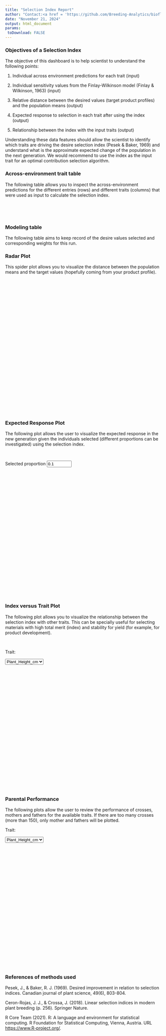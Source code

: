 ```yaml
---
title: "Selection Index Report"
author: "Contact:<a href = 'https://github.com/Breeding-Analytics/bioflow' target = '_blank'>Breeding Analytics Team, OneCGIAR</a> breedinganalytics@cgiar.org"
date: "November 21, 2024"  
output: html_document
params:
 toDownload: FALSE
---
```










### Objectives of a Selection Index

The objective of this dashboard is to help scientist to understand the following points:

1. Individual across environment predictions for each trait (input) 

2. Individual sensitivity values from the Finlay-Wilkinson model (Finlay & Wilkinson, 1963) (input)

3. Relative distance between the desired values (target product profiles) and the population means (output)

4. Expected response to selection in each trait after using the index (output)

5. Relationship between the index with the input traits (output)

Understanding these data features should allow the scientist to identify which traits are driving the desire selection index (Pesek & Baker, 1969) and understand what is the approximate expected change of the population in the next generation. We would recommend to use the index as the input trait for an optimal contribution selection algorithm.

### Across-environment trait table

The following table allows you to inspect the across-environment predictions for the different entries (rows) and different traits (columns) that were used as input to calculate the selection index.

<p>&nbsp;</p>

<!--html_preserve--><div class="datatables html-widget html-widget-output shiny-report-size html-fill-item" id="indexDesireApp_1-outdf113b68a4cb1a3e" style="width:100%;height:auto;"></div><!--/html_preserve-->

<p>&nbsp;</p>

### Modeling table

The following table aims to keep record of the desire values selected and corresponding weights for this run.

<!--html_preserve--><div class="datatables html-widget html-widget-output shiny-report-size html-fill-item" id="indexDesireApp_1-out1f81e82f17d03f70" style="width:100%;height:auto;"></div><!--/html_preserve-->


### Radar Plot

This spider plot allows you to visualize the distance between the population means and the target values (hopefully coming from your product profile).

<p>&nbsp;</p>

<!--html_preserve--><div class="plotly html-widget html-widget-output shiny-report-size shiny-report-theme html-fill-item" id="indexDesireApp_1-out3eeea1cf1a896103" style="width:100%;height:400px;"></div><!--/html_preserve-->

### Expected Response Plot

The following plot allows the user to visualize the expected response in the new generation given the individuals selected (different proportions can be investigated) using the selection index.

<p>&nbsp;</p>

<!--html_preserve--><div class="form-group shiny-input-container">
<label class="control-label" id="indexDesireApp_1-proportionTrait-label" for="indexDesireApp_1-proportionTrait">Selected proportion</label>
<input id="indexDesireApp_1-proportionTrait" type="number" class="shiny-input-number form-control" value="0.1" min="0.001" max="1" step="0.05"/>
</div><!--/html_preserve-->

<!--html_preserve--><div class="plotly html-widget html-widget-output shiny-report-size shiny-report-theme html-fill-item" id="indexDesireApp_1-out4fa98c005dae9698" style="width:100%;height:400px;"></div><!--/html_preserve-->

### Index versus Trait Plot

The following plot allows you to visualize the relationship between the selection index with other traits. This can be specially useful for selecting materials with high total merit (index) and stability for yield (for example, for product development).

<p>&nbsp;</p>

<!--html_preserve--><div class="form-group shiny-input-container">
<label class="control-label" id="indexDesireApp_1-traitMtaScatter-label" for="indexDesireApp_1-traitMtaScatter">Trait:</label>
<div>
<select id="indexDesireApp_1-traitMtaScatter" class="shiny-input-select"><option value="Plant_Height_cm" selected>Plant_Height_cm</option>
<option value="Ear_Height_cm">Ear_Height_cm</option>
<option value="Yield_Mg_ha">Yield_Mg_ha</option></select>
<script type="application/json" data-for="indexDesireApp_1-traitMtaScatter" data-nonempty="">{"plugins":["selectize-plugin-a11y"]}</script>
</div>
</div><!--/html_preserve-->

<!--html_preserve--><div class="plotly html-widget html-widget-output shiny-report-size shiny-report-theme html-fill-item" id="indexDesireApp_1-out9d5275f059d92ae3" style="width:100%;height:400px;"></div><!--/html_preserve-->

### Parental Performance 

The following plots allow the user to review the performance of crosses, mothers and fathers for the available traits. If there are too many crosses (more than 150), only mother and fathers will be plotted. 


<!--html_preserve--><div class="form-group shiny-input-container">
<label class="control-label" id="indexDesireApp_1-traitIndexBox-label" for="indexDesireApp_1-traitIndexBox">Trait:</label>
<div>
<select id="indexDesireApp_1-traitIndexBox" class="shiny-input-select"><option value="Plant_Height_cm" selected>Plant_Height_cm</option>
<option value="Ear_Height_cm">Ear_Height_cm</option>
<option value="Yield_Mg_ha">Yield_Mg_ha</option>
<option value="desireIndex">desireIndex</option></select>
<script type="application/json" data-for="indexDesireApp_1-traitIndexBox" data-nonempty="">{"plugins":["selectize-plugin-a11y"]}</script>
</div>
</div><!--/html_preserve-->

<!--html_preserve--><div class="plotly html-widget html-widget-output shiny-report-size shiny-report-theme html-fill-item" id="indexDesireApp_1-oute5a3c07b8e00c977" style="width:100%;height:400px;"></div><!--/html_preserve-->

### References of methods used

Pesek, J., & Baker, R. J. (1969). Desired improvement in relation to selection indices. Canadian journal of plant science, 49(6), 803-804.

Ceron-Rojas, J. J., & Crossa, J. (2018). Linear selection indices in modern plant breeding (p. 256). Springer Nature.

R Core Team (2021). R: A language and environment for statistical computing. R Foundation for Statistical Computing, Vienna, Austria. URL https://www.R-project.org/.

<p>&nbsp;</p>

